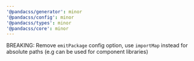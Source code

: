 ```yaml
---
'@pandacss/generator': minor
'@pandacss/config': minor
'@pandacss/types': minor
'@pandacss/core': minor
---
```


BREAKING: Remove `emitPackage` config option, use `importMap` instead for absolute paths (e.g can be used for component
libraries)
